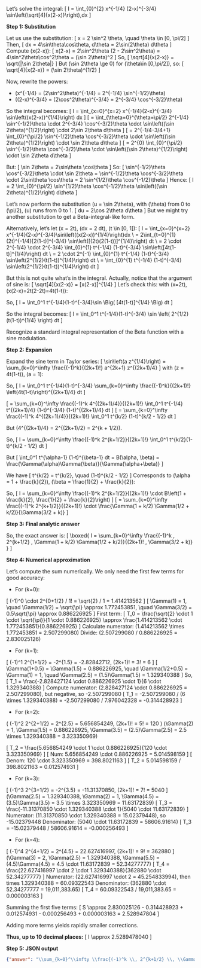 Let’s solve the integral:
\[
I = \int_{0}^{2} x^{-1/4} (2-x)^{-3/4} \sin\left(\sqrt[4]{x(2-x)}\right)\,dx
\]

**Step 1: Substitution**

Let us use the substitution:
\[
x = 2 \sin^2 \theta, \quad \theta \in [0, \pi/2]
\]
Then,
\[
dx = 4\sin\theta\cos\theta\, d\theta = 2\sin(2\theta) d\theta
\]
Compute \(x(2-x)\):
\[
x(2-x) = 2\sin^2\theta (2 - 2\sin^2\theta) = 4\sin^2\theta\cos^2\theta = (\sin 2\theta)^2
\]
So,
\[
\sqrt[4]{x(2-x)} = \sqrt{|\sin 2\theta|}
\]
But \(\sin 2\theta \ge 0\) for \(\theta\in [0,\pi/2]\), so:
\[
\sqrt[4]{x(2-x)} = (\sin 2\theta)^{1/2}
\]

Now, rewrite the powers:

- \(x^{-1/4} = (2\sin^2\theta)^{-1/4} = 2^{-1/4} \sin^{-1/2}\theta\)
- \((2-x)^{-3/4} = (2\cos^2\theta)^{-3/4} = 2^{-3/4} \cos^{-3/2}\theta\)

So the integral becomes:
\[
I = \int_{x=0}^{x=2} x^{-1/4}(2-x)^{-3/4} \sin\left((x(2-x))^{1/4}\right) dx
\]
\[
= \int_{\theta=0}^{\theta=\pi/2} 2^{-1/4} \sin^{-1/2}\theta \cdot 2^{-3/4} \cos^{-3/2}\theta \cdot \sin\left((\sin 2\theta)^{1/2}\right) \cdot 2\sin 2\theta d\theta
\]
\[
= 2^{-1/4-3/4+1} \int_{0}^{\pi/2} \sin^{-1/2}\theta \cos^{-3/2}\theta \cdot \sin\left((\sin 2\theta)^{1/2}\right) \cdot \sin 2\theta d\theta
\]
\[
= 2^{0} \int_{0}^{\pi/2} \sin^{-1/2}\theta \cos^{-3/2}\theta \cdot \sin\left((\sin 2\theta)^{1/2}\right) \cdot \sin 2\theta d\theta 
\]

But:
\[
\sin 2\theta = 2\sin\theta \cos\theta
\]
So:
\[
\sin^{-1/2}\theta \cos^{-3/2}\theta \cdot \sin 2\theta = \sin^{-1/2}\theta \cos^{-3/2}\theta \cdot 2\sin\theta \cos\theta = 2 \sin^{1/2}\theta \cos^{-1/2}\theta
\]
Hence:
\[
I = 2 \int_{0}^{\pi/2} \sin^{1/2}\theta \cos^{-1/2}\theta \sin\left((\sin 2\theta)^{1/2}\right) d\theta
\]

Let’s now perform the substitution \(u = \sin 2\theta\), with \(\theta\) from 0 to \(\pi/2\), \(u\) runs from 0 to 1.
\[
du = 2\cos 2\theta d\theta
\]
But we might try another substitution to get a Beta-integral-like form.

Alternatively, let’s let \(x = 2t\), \(dx = 2 dt\), \(t \in [0, 1]\):
\[
I = \int_{x=0}^{x=2} x^{-1/4}(2-x)^{-3/4}\sin\left((x(2-x))^{1/4}\right)dx \\
= 2\int_{t=0}^{1} (2t)^{-1/4}[2(1-t)]^{-3/4} \sin\left([(2t)(2(1-t))]^{1/4}\right) dt \\
= 2 \cdot 2^{-1/4} \cdot 2^{-3/4} \int_{0}^{1} t^{-1/4} (1-t)^{-3/4} \sin\left([4t(1-t)]^{1/4}\right) dt \\
= 2 \cdot 2^{-1} \int_{0}^{1} t^{-1/4} (1-t)^{-3/4} \sin\left(2^{1/2}(t(1-t))^{1/4}\right) dt \\
= \int_{0}^{1} t^{-1/4} (1-t)^{-3/4} \sin\left(2^{1/2}(t(1-t))^{1/4}\right) dt
\]

But this is not quite what’s in the integral. Actually, notice that the argument of sine is:
\[
\sqrt[4]{x(2-x)} = [x(2-x)]^{1/4}
\]
Let’s check this: with \(x=2t\), \(x(2-x)=2t(2-2t)=4t(1-t)\):

So,
\[
I = \int_0^1 t^{-1/4}(1-t)^{-3/4}\sin \Big( [4t(1-t)]^{1/4} \Big) dt
\]

So the integral becomes:
\[
I = \int_0^1 t^{-1/4}(1-t)^{-3/4} \sin \left( 2^{1/2} (t(1-t))^{1/4} \right) dt
\]

Recognize a standard integral representation of the Beta function with a sine modulation.

**Step 2: Expansion**

Expand the sine term in Taylor series:
\[
\sin\left(a z^{1/4}\right) = \sum_{k=0}^\infty \frac{(-1)^k}{(2k+1)!} a^{2k+1} z^{(2k+1)/4}
\]
with \(z = 4t(1-t)\), \(a = 1\):

So,
\[
I = \int_0^1 t^{-1/4}(1-t)^{-3/4} \sum_{k=0}^\infty \frac{(-1)^k}{(2k+1)!} \left(4t(1-t)\right)^{(2k+1)/4} dt
\]

\[
= \sum_{k=0}^\infty \frac{(-1)^k 4^{(2k+1)/4}}{(2k+1)!} \int_0^1 t^{-1/4} t^{(2k+1)/4} (1-t)^{-3/4} (1-t)^{(2k+1)/4} dt
\]
\[
= \sum_{k=0}^\infty \frac{(-1)^k 4^{(2k+1)/4}}{(2k+1)!} \int_0^1 t^{k/2} (1-t)^{k/2 - 1/2} dt
\]

But \(4^{(2k+1)/4} = 2^{(2k+1)/2} = 2^{k + 1/2}\).

So,
\[
I = \sum_{k=0}^\infty \frac{(-1)^k 2^{k+1/2}}{(2k+1)!} \int_0^1 t^{k/2}(1-t)^{k/2 - 1/2} dt
\]

But
\[
\int_0^1 t^{\alpha-1} (1-t)^{\beta-1} dt = B(\alpha, \beta) = \frac{\Gamma(\alpha)\Gamma(\beta)}{\Gamma(\alpha+\beta)}
\]

We have
\[
t^{k/2} = t^{k/2}, \quad (1-t)^{k/2 - 1/2}
\]
Corresponds to \(\alpha = 1 + \frac{k}{2}\), \(\beta = \frac{1}{2} + \frac{k}{2}\):

So,
\[
I = \sum_{k=0}^\infty \frac{(-1)^k 2^{k+1/2}}{(2k+1)!} \cdot B\left(1 + \frac{k}{2}, \frac{1}{2} + \frac{k}{2}\right)
\]
\[
= \sum_{k=0}^\infty \frac{(-1)^k 2^{k+1/2}}{(2k+1)!} \cdot \frac{\Gamma(1 + k/2) \Gamma(1/2 + k/2)}{\Gamma(3/2 + k)}
\]

**Step 3: Final analytic answer**

So, the exact answer is:
\[
\boxed{
I = \sum_{k=0}^\infty \frac{(-1)^k \, 2^{k+1/2} \, \Gamma(1 + k/2) \Gamma(1/2 + k/2)}{(2k+1)! \, \Gamma(3/2 + k)}
}
\]

**Step 4: Numerical approximation**

Let’s compute the sum numerically. We only need the first few terms for good accuracy:

- For \(k=0\):

\[
(-1)^0 \cdot 2^{0+1/2} / 1! = \sqrt{2} / 1 = 1.414213562
\]
\[
\Gamma(1) = 1, \quad \Gamma(1/2) = \sqrt{\pi} \approx 1.772453851,
\quad \Gamma(3/2) = 0.5\sqrt{\pi} \approx 0.886226925
\]
First term:
\[
T_0 = \frac{\sqrt{2} \cdot 1 \cdot \sqrt{\pi}}{1 \cdot 0.886226925} \approx \frac{1.414213562 \cdot 1.772453851}{0.886226925}
\]
Calculate numerator: \(1.414213562 \times 1.772453851 = 2.507299080\)
Divide: \(2.507299080 / 0.886226925 = 2.830025126\)

- For \(k=1\):

\[
(-1)^1 2^{1+1/2} = -2^{1.5} = -2.82842712, (2k+1)! = 3! = 6
\]
\[
\Gamma(1+0.5) = \Gamma(1.5) = 0.886226925, \quad \Gamma(1/2+0.5) = \Gamma(1) = 1, \quad \Gamma(2.5) = (1.5)\Gamma(1.5) = 1.329340388
\]
So,
\[
T_1 = \frac{-2.828427124 \cdot 0.886226925 \cdot 1}{6 \cdot 1.329340388}
\]
Compute numerator: \(2.828427124 \cdot 0.886226925 = 2.507299080\), but negative, so -2.507299080
\[
T_1 = -2.507299080 / (6 \times 1.329340388) = -2.507299080 / 7.976042328 = -0.314428923
\]

- For \(k=2\):

\(
(-1)^2 2^{2+1/2} = 2^{2.5} = 5.656854249, (2k+1)! = 5! = 120
\)
\(\Gamma(2) = 1, \Gamma(1.5) = 0.886226925, \Gamma(3.5) = (2.5)\Gamma(2.5) = 2.5 \times 1.329340388 = 3.323350969\)

\[
T_2 = \frac{5.656854249 \cdot 1 \cdot 0.886226925}{120 \cdot 3.323350969}
\]
\[
Num: 5.656854249 \cdot 0.886226925 = 5.014598159
\]
\[
Denom: 120 \cdot 3.323350969 = 398.8021163
\]
\[
T_2 = 5.014598159 / 398.8021163 = 0.012574931
\]

- For \(k=3\):

\[
(-1)^3 2^{3+1/2} = -2^{3.5} = -11.31370850, (2k+1)! = 7! = 5040
\]
\(\Gamma(2.5) = 1.329340388, \Gamma(2) = 1, \Gamma(4.5) = (3.5)\Gamma(3.5) = 3.5 \times 3.323350969 = 11.63172839\)
\[
T_3 = \frac{-11.31370850 \cdot 1.329340388 \cdot 1}{5040 \cdot 11.63172839} 
\]
Numerator: \(11.31370850 \cdot 1.329340388 = 15.02379448\), so -15.02379448
Denominator: \(5040 \cdot 11.63172839 = 58606.91614\)
\[
T_3 = -15.02379448 / 58606.91614 = -0.000256493
\]

- For \(k=4\):

\[
(-1)^4 2^{4+1/2} = 2^{4.5} = 22.627416997, (2k+1)! = 9! = 362880
\]
\(\Gamma(3) = 2, \Gamma(2.5) = 1.329340388, \Gamma(5.5) = (4.5)\Gamma(4.5) = 4.5 \cdot 11.63172839 = 52.34277777\)
\[
T_4 = \frac{22.627416997 \cdot 2 \cdot 1.329340388}{362880 \cdot 52.34277777}
\]
Numerator: \(22.627416997 \cdot 2 = 45.254833994\), then times 1.329340388 = 60.09322543
Denominator: \(362880 \cdot 52.34277777 = 19,011,383.65\)
\[
T_4 = 60.09322543 / 19,011,383.65 = 0.000003163
\]

Summing the first five terms:
\[
S \approx 2.830025126 - 0.314428923 + 0.012574931 - 0.000256493 + 0.000003163 
= 2.528947804
\]

Adding more terms yields rapidly smaller corrections.

**Thus, up to 10 decimal places:**
\[
I \approx 2.5289478040
\]

**Step 5: JSON output**

```json
{"answer": "\\sum_{k=0}^\\infty \\frac{(-1)^k \\, 2^{k+1/2} \\, \\Gamma\\left(1+\\frac{k}{2}\\right) \\Gamma\\left(\\frac{1}{2}+\\frac{k}{2}\\right)}{(2k+1)! \\, \\Gamma\\left(\\frac{3}{2}+k\\right)}", "numerical_answer": "2.5289478040"}
```